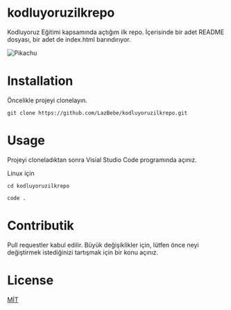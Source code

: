 # kodluyoruzilkrepo
Kodluyoruz Eğitimi kapsamında açtığım ilk repo. İçerisinde bir adet README dosyası, bir adet de index.html barındırıyor.

![Pikachu](https://upload.wikimedia.org/wikipedia/ro/thumb/8/89/Pikachu.jpg/220px-Pikachu.jpg)

# Installation 
Öncelikle projeyi clonelayın.

```
git clone https://github.com/LazBebe/kodluyoruzilkrepo.git
```
# Usage
Projeyi cloneladıktan sonra Visial Studio Code programında açınız.

Linux için

```
cd kodluyoruzilkrepo

code .
```



# Contributik
Pull requestler kabul edilir. Büyük değişiklikler için, lütfen önce neyi değiştirmek istediğinizi tartışmak için bir konu açınız.
# License
[MİT](https://choosealicense.com/licenses/mit/)
